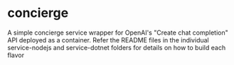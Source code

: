 # concierge
A simple concierge service wrapper for OpenAI's "Create chat completion" API deployed as a container. Refer the README files in the individual service-nodejs and service-dotnet folders for details on how to build each flavor

